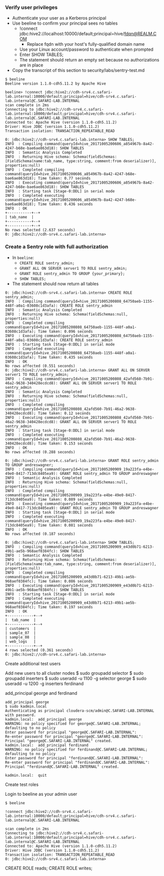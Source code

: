 ### Verify user privileges

* Authenticate your user as a Kerberos principal
* Use beeline to confirm your principal sees no tables
  * !connect jdbc:hive2://localhost:10000/default;principal=hive/fdqn@REALM.COM
    * Replace fqdn with your host's fully-qualified domain name
  * Use your Linux account/password to authenticate when prompted
  * Enter SHOW TABLES;
  * The statement should return an empty set because no authorizations are in place
* Copy the transcript of this section to security/labs/sentry-test.md

```
$ beeline
Beeline version 1.1.0-cdh5.11.2 by Apache Hive
```

```
beeline> !connect jdbc:hive2://cdh-srv4.c.safari-lab.internal:10000/default;principal=hive/cdh-srv4.c.safari-lab.internal@C.SAFARI-LAB.INTERNAL
scan complete in 2ms
Connecting to jdbc:hive2://cdh-srv4.c.safari-lab.internal:10000/default;principal=hive/cdh-srv4.c.safari-lab.internal@C.SAFARI-LAB.INTERNAL
Connected to: Apache Hive (version 1.1.0-cdh5.11.2)
Driver: Hive JDBC (version 1.1.0-cdh5.11.2)
Transaction isolation: TRANSACTION_REPEATABLE_READ
```
```
0: jdbc:hive2://cdh-srv4.c.safari-lab.interna> SHOW TABLES;
INFO  : Compiling command(queryId=hive_20171005200606_a854967b-8a42-4247-b68e-bae6ae863d18): SHOW TABLES
INFO  : Semantic Analysis Completed
INFO  : Returning Hive schema: Schema(fieldSchemas:[FieldSchema(name:tab_name, type:string, comment:from deserializer)], properties:null)
INFO  : Completed compiling command(queryId=hive_20171005200606_a854967b-8a42-4247-b68e-bae6ae863d18); Time taken: 0.77 seconds
INFO  : Executing command(queryId=hive_20171005200606_a854967b-8a42-4247-b68e-bae6ae863d18): SHOW TABLES
INFO  : Starting task [Stage-0:DDL] in serial mode
INFO  : Completed executing command(queryId=hive_20171005200606_a854967b-8a42-4247-b68e-bae6ae863d18); Time taken: 0.436 seconds
INFO  : OK
+-----------+--+
| tab_name  |
+-----------+--+
+-----------+--+
No rows selected (2.637 seconds)
0: jdbc:hive2://cdh-srv4.c.safari-lab.interna> 
```
### Create a Sentry role with full authorization 
* In `beeline`:
    * `CREATE ROLE sentry_admin;`
    * `GRANT ALL ON SERVER server1 TO ROLE sentry_admin;`
    * `GRANT ROLE sentry_admin TO GROUP {your_primary};`
    * `SHOW TABLES;`
* The statement should now return all tables


```
0: jdbc:hive2://cdh-srv4.c.safari-lab.interna> CREATE ROLE sentry_admin;
INFO  : Compiling command(queryId=hive_20171005200808_64750aeb-1155-448f-a0a1-03608c1d3afa): CREATE ROLE sentry_admin
INFO  : Semantic Analysis Completed
INFO  : Returning Hive schema: Schema(fieldSchemas:null, properties:null)
INFO  : Completed compiling command(queryId=hive_20171005200808_64750aeb-1155-448f-a0a1-03608c1d3afa); Time taken: 0.096 seconds
INFO  : Executing command(queryId=hive_20171005200808_64750aeb-1155-448f-a0a1-03608c1d3afa): CREATE ROLE sentry_admin
INFO  : Starting task [Stage-0:DDL] in serial mode
INFO  : Completed executing command(queryId=hive_20171005200808_64750aeb-1155-448f-a0a1-03608c1d3afa); Time taken: 0.435 seconds
INFO  : OK
No rows affected (0.551 seconds)
0: jdbc:hive2://cdh-srv4.c.safari-lab.interna> GRANT ALL ON SERVER server1 TO ROLE sentry_admin;
INFO  : Compiling command(queryId=hive_20171005200808_42afd560-7b91-46a2-9638-340428ecdcd8): GRANT ALL ON SERVER server1 TO ROLE sentry_admin
INFO  : Semantic Analysis Completed
INFO  : Returning Hive schema: Schema(fieldSchemas:null, properties:null)
INFO  : Completed compiling command(queryId=hive_20171005200808_42afd560-7b91-46a2-9638-340428ecdcd8); Time taken: 0.12 seconds
INFO  : Executing command(queryId=hive_20171005200808_42afd560-7b91-46a2-9638-340428ecdcd8): GRANT ALL ON SERVER server1 TO ROLE sentry_admin
INFO  : Starting task [Stage-0:DDL] in serial mode
INFO  : Completed executing command(queryId=hive_20171005200808_42afd560-7b91-46a2-9638-340428ecdcd8); Time taken: 0.153 seconds
INFO  : OK
No rows affected (0.288 seconds)
```
```
0: jdbc:hive2://cdh-srv4.c.safari-lab.interna> GRANT ROLE sentry_admin TO GROUP andreswagner;
INFO  : Compiling command(queryId=hive_20171005200909_19a223fa-e4be-49e0-8417-713dc8405ea9): GRANT ROLE sentry_admin TO GROUP andreswagner
INFO  : Semantic Analysis Completed
INFO  : Returning Hive schema: Schema(fieldSchemas:null, properties:null)
INFO  : Completed compiling command(queryId=hive_20171005200909_19a223fa-e4be-49e0-8417-713dc8405ea9); Time taken: 0.089 seconds
INFO  : Executing command(queryId=hive_20171005200909_19a223fa-e4be-49e0-8417-713dc8405ea9): GRANT ROLE sentry_admin TO GROUP andreswagner
INFO  : Starting task [Stage-0:DDL] in serial mode
INFO  : Completed executing command(queryId=hive_20171005200909_19a223fa-e4be-49e0-8417-713dc8405ea9); Time taken: 0.081 seconds
INFO  : OK
No rows affected (0.187 seconds)
```
```
0: jdbc:hive2://cdh-srv4.c.safari-lab.interna> SHOW TABLES;
INFO  : Compiling command(queryId=hive_20171005200909_e43d0b71-6213-49b1-ae5b-968aef0384fc): SHOW TABLES
INFO  : Semantic Analysis Completed
INFO  : Returning Hive schema: Schema(fieldSchemas:[FieldSchema(name:tab_name, type:string, comment:from deserializer)], properties:null)
INFO  : Completed compiling command(queryId=hive_20171005200909_e43d0b71-6213-49b1-ae5b-968aef0384fc); Time taken: 0.086 seconds
INFO  : Executing command(queryId=hive_20171005200909_e43d0b71-6213-49b1-ae5b-968aef0384fc): SHOW TABLES
INFO  : Starting task [Stage-0:DDL] in serial mode
INFO  : Completed executing command(queryId=hive_20171005200909_e43d0b71-6213-49b1-ae5b-968aef0384fc); Time taken: 0.197 seconds
INFO  : OK
+------------+--+
|  tab_name  |
+------------+--+
| customers  |
| sample_07  |
| sample_08  |
| web_logs   |
+------------+--+
4 rows selected (0.361 seconds)
0: jdbc:hive2://cdh-srv4.c.safari-lab.interna> 
```

Create additional test users

Add new users to all cluster nodes
$ sudo groupadd selector
$ sudo groupadd inserters
$ sudo useradd -u 1100 -g selector george
$ sudo useradd -u 1200 -g inserters ferdinand


add_principal george and ferdinand
```
add_principal george
$ sudo kadmin.local
Authenticating as principal cloudera-scm/admin@C.SAFARI-LAB.INTERNAL with password.
kadmin.local:  add_principal george
WARNING: no policy specified for george@C.SAFARI-LAB.INTERNAL; defaulting to no policy
Enter password for principal "george@C.SAFARI-LAB.INTERNAL": 
Re-enter password for principal "george@C.SAFARI-LAB.INTERNAL": 
Principal "george@C.SAFARI-LAB.INTERNAL" created.
kadmin.local:  add_principal ferdinand
WARNING: no policy specified for ferdinand@C.SAFARI-LAB.INTERNAL; defaulting to no policy
Enter password for principal "ferdinand@C.SAFARI-LAB.INTERNAL": 
Re-enter password for principal "ferdinand@C.SAFARI-LAB.INTERNAL": 
Principal "ferdinand@C.SAFARI-LAB.INTERNAL" created.
```

```
kadmin.local:  quit
```

Create test roles

Login to beeline as your admin user
```
$ beeline
```

```
!connect jdbc:hive2://cdh-srv4.c.safari-lab.internal:10000/default;principal=hive/cdh-srv4.c.safari-lab.internal@C.SAFARI-LAB.INTERNAL

scan complete in 2ms
Connecting to jdbc:hive2://cdh-srv4.c.safari-lab.internal:10000/default;principal=hive/cdh-srv4.c.safari-lab.internal@C.SAFARI-LAB.INTERNAL
Connected to: Apache Hive (version 1.1.0-cdh5.11.2)
Driver: Hive JDBC (version 1.1.0-cdh5.11.2)
Transaction isolation: TRANSACTION_REPEATABLE_READ
0: jdbc:hive2://cdh-srv4.c.safari-lab.interna> 
```

CREATE ROLE reads;
CREATE ROLE writes;
